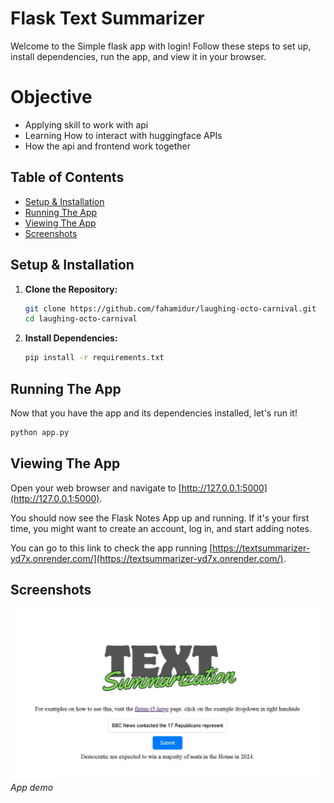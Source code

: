 # Flask Text Summarizer

Welcome to the Simple flask app with login! Follow these steps to set up, install dependencies, run the app, and view it in your browser.

# Objective
- Applying skill to work with api
- Learning How to interact with huggingface APIs
- How the api and frontend work together

## Table of Contents
- [Setup & Installation](#setup--installation)
- [Running The App](#running-the-app)
- [Viewing The App](#viewing-the-app)
- [Screenshots](#screenshots)

## Setup & Installation

1. **Clone the Repository:**
   ```bash
   git clone https://github.com/fahamidur/laughing-octo-carnival.git
   cd laughing-octo-carnival
   ```

2. **Install Dependencies:**
   ```bash
   pip install -r requirements.txt
   ```

## Running The App

Now that you have the app and its dependencies installed, let's run it!

```bash
python app.py
```

## Viewing The App

Open your web browser and navigate to [http://127.0.0.1:5000](http://127.0.0.1:5000).

You should now see the Flask Notes App up and running. If it's your first time, you might want to create an account, log in, and start adding notes.

You can go to this link to check the app running [https://textsummarizer-yd7x.onrender.com/](https://textsummarizer-yd7x.onrender.com/).



## Screenshots
<!-- Add your screenshots here. -->
![Screenshot 1](static/images/s1.JPG)
*App demo*

